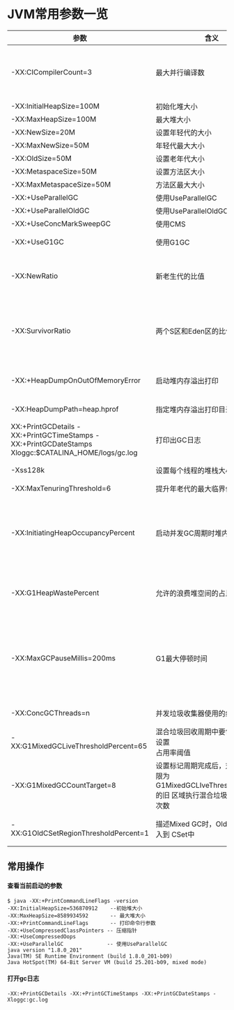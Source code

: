 # JVM常用参数一览

| 参数                                                         | 含义                                                         | 说明                                                         |
| ------------------------------------------------------------ | ------------------------------------------------------------ | ------------------------------------------------------------ |
| -XX:CICompilerCount=3                                        | 最大并行编译数                                               | 如果设置大于1，虽然编译速度会提高，但是同样影响系 统稳定性，会增加JVM崩溃的可能 |
| -XX:InitialHeapSize=100M                                     | 初始化堆大小                                                 | 简写-Xms100M                                                 |
| -XX:MaxHeapSize=100M                                         | 最大堆大小                                                   | 简写-Xmx100M                                                 |
| -XX:NewSize=20M                                              | 设置年轻代的大小                                             |                                                              |
| -XX:MaxNewSize=50M                                           | 年轻代最大大小                                               |                                                              |
| -XX:OldSize=50M                                              | 设置老年代大小                                               |                                                              |
| -XX:MetaspaceSize=50M                                        | 设置方法区大小                                               |                                                              |
| -XX:MaxMetaspaceSize=50M                                     | 方法区最大大小                                               |                                                              |
| -XX:+UseParallelGC                                           | 使用UseParallelGC                                            | 新生代，吞吐量优先                                           |
| -XX:+UseParallelOldGC                                        | 使用UseParallelOldGC                                         | 老年代，吞吐量优先                                           |
| -XX:+UseConcMarkSweepGC                                      | 使用CMS                                                      | 老年代，停顿时间优先                                         |
| -XX:+UseG1GC                                                 | 使用G1GC                                                     | 新生代，老年代，停顿时间优先                                 |
| -XX:NewRatio                                                 | 新老生代的比值                                               | 比如-XX:Ratio=4，则表示新生代:老年代=1:4，也就是新 生代占整个堆内存的1/5 |
| -XX:SurvivorRatio                                            | 两个S区和Eden区的比值                                        | 比如-XX:SurvivorRatio=8，也就是(S0+S1):Eden=2:8， 也就是一个S占整个新生代的1/10 |
| -XX:+HeapDumpOnOutOfMemoryError                              | 启动堆内存溢出打印                                           | 当JVM堆内存发生溢出时，也就是OOM，自动生成dump 文件          |
| -XX:HeapDumpPath=heap.hprof                                  | 指定堆内存溢出打印目录                                       | 表示在当前目录生成一个heap.hprof文件                         |
| XX:+PrintGCDetails - XX:+PrintGCTimeStamps - XX:+PrintGCDateStamps Xloggc:$CATALINA_HOME/logs/gc.log | 打印出GC日志                                                 | 可以使用不同的垃圾收集器，对比查看GC情况                     |
| -Xss128k                                                     | 设置每个线程的堆栈大小                                       | 经验值是3000-5000最佳                                        |
| -XX:MaxTenuringThreshold=6                                   | 提升年老代的最大临界值                                       | 默认值为 15                                                  |
| -XX:InitiatingHeapOccupancyPercent                           | 启动并发GC周期时堆内存使用占比                               | G1之类的垃圾收集器用它来触发并发GC周期,基于整个堆 的使用率,而不只是某一代内存的使用比. 值为 0 则表 示”一直执行GC循环”. 默认值为 45. |
| -XX:G1HeapWastePercent                                       | 允许的浪费堆空间的占比                                       | 默认是10%，如果并发标记可回收的空间小于10%,则不 会触发MixedGC。 |
| -XX:MaxGCPauseMillis=200ms                                   | G1最大停顿时间                                               | 暂停时间不能太小，太小的话就会导致出现G1跟不上垃 圾产生的速度。最终退化成Full GC。所以对这个参数的 调优是一个持续的过程，逐步调整到最佳状态。 |
| -XX:ConcGCThreads=n                                          | 并发垃圾收集器使用的线程数量                                 | 默认值随JVM运行的平台不同而不同                              |
| -XX:G1MixedGCLiveThresholdPercent=65                         | 混合垃圾回收周期中要包括的旧区域设置<br/>      占用率阈值    | 默认占用率为 65%                                             |
| -XX:G1MixedGCCountTarget=8                                   | 设置标记周期完成后，对存活数据上限为 G1MixedGCLIveThresholdPercent 的旧 区域执行混合垃圾回收的目标次数 | 默认8次混合垃圾回收，混合回收的目标是要控制在此目 标次数以内 |
| - XX:G1OldCSetRegionThresholdPercent=1                       | 描述Mixed GC时，Old Region被加入到 CSet中                    | 默认情况下，G1只把10%的Old Region加入到CSet中                |

## 常用操作

#### 查看当前启动的参数

```
$ java -XX:+PrintCommandLineFlags -version
-XX:InitialHeapSize=536870912    --初始堆大小
-XX:MaxHeapSize=8589934592       -- 最大堆大小
-XX:+PrintCommandLineFlags       -- 打印命令行参数
-XX:+UseCompressedClassPointers -- 压缩指针
-XX:+UseCompressedOops 					
-XX:+UseParallelGC              -- 使用UseParallelGC
java version "1.8.0_201"
Java(TM) SE Runtime Environment (build 1.8.0_201-b09)
Java HotSpot(TM) 64-Bit Server VM (build 25.201-b09, mixed mode)
```

#### 打开gc日志

```
-XX:+PrintGCDetails -XX:+PrintGCTimeStamps -XX:+PrintGCDateStamps -Xloggc:gc.log
```

